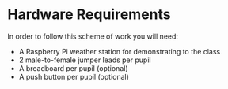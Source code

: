 # Hardware Requirements

In order to follow this scheme of work you will need:

- A Raspberry Pi weather station for demonstrating to the class
- 2 male-to-female jumper leads per pupil
- A breadboard per pupil (optional)
- A push button per pupil (optional)
